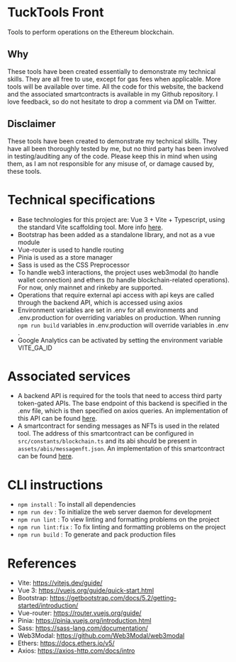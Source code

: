 # TuckTools Front
Tools to perform operations on the Ethereum blockchain.

## Why
These tools have been created essentially to demonstrate my technical skills. They are all free to use, except for gas fees when applicable. More tools will be available over time. All the code for this website, the backend and the associated smartcontracts is available in my Github repository. I love feedback, so do not hesitate to drop a comment via DM on Twitter.

## Disclaimer
These tools have been created to demonstrate my technical skills. They have all been thoroughly tested by me, but no third party has been involved in testing/auditing any of the code. Please keep this in mind when using them, as I am not responsible for any misuse of, or damage caused by, these tools.

# Technical specifications
- Base technologies for this project are: Vue 3 + Vite + Typescript, using the standard Vite scaffolding tool. More info [here](https://vitejs.dev/guide/).
- Bootstrap has been added as a standalone library, and not as a vue module
- Vue-router is used to handle routing
- Pinia is used as a store manager
- Sass is used as the CSS Preprocessor
- To handle web3 interactions, the project uses web3modal (to handle wallet connection) and ethers (to handle blockchain-related operations). For now, only mainnet and rinkeby are supported.
- Operations that require external api access with api keys are called through the backend API, which is accessed using axios
- Environment variables are set in .env for all environments and .env.production for overriding variables on production. When running `npm run build` variables in .env.production will override variables in .env .
- Google Analytics can be activated by setting the environment variable VITE_GA_ID

# Associated services
- A backend API is required for the tools that need to access third party token-gated APIs. The base endpoint of this backend is specified in the .env file, which is then specified on axios queries. An implementation of this API can be found [here](https://github.com/TucksonDev/tucktools-server).
- A smartcontract for sending messages as NFTs is used in the related tool. The address of this smartcontract can be configured in `src/constants/blockchain.ts` and its abi should be present in `assets/abis/messagenft.json`. An implementation of this smartcontract can be found [here](https://github.com/TucksonDev/nftmessage-smartcontract).

# CLI instructions
- `npm install` : To install all dependencies
- `npm run dev` : To initialize the web server daemon for development
- `npm run lint` : To view linting and formatting problems on the project
- `npm run lint:fix` : To fix linting and formatting problems on the project
- `npm run build` : To generate and pack production files


# References
- Vite: https://vitejs.dev/guide/
- Vue 3: https://vuejs.org/guide/quick-start.html
- Bootstrap: https://getbootstrap.com/docs/5.2/getting-started/introduction/
- Vue-router: https://router.vuejs.org/guide/
- Pinia: https://pinia.vuejs.org/introduction.html
- Sass: https://sass-lang.com/documentation/
- Web3Modal: https://github.com/Web3Modal/web3modal
- Ethers: https://docs.ethers.io/v5/
- Axios: https://axios-http.com/docs/intro
